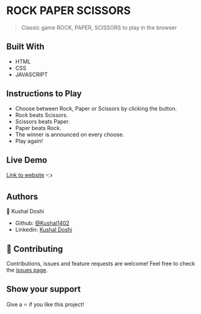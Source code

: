 # ROCK PAPER SCISSORS

> Classic game ROCK, PAPER, SCISSORS to play in the browser

## Built With

- HTML
- CSS
- JAVASCRIPT

## Instructions to Play 

- Choose between Rock, Paper or Scissors by clicking the button.
- Rock beats Scissors.
- Scissors beats Paper.
- Paper beats Rock.
- The winner is announced on every choose.
- Play again!

## Live Demo 

[Link to website](https://kushal1402.github.io/Rock-Paper-Scissors/) :point_left:

## Authors

👤 Kushal Doshi
- Github: [@Kushal1402](https://github.com/Kushal1402)
- Linkedin: [Kushal Doshi](https://www.linkedin.com/in/kushaldoshi1402)

## 🤝 Contributing

Contributions, issues and feature requests are welcome!
Feel free to check the [issues page](https://github.com/Kushal1402/Rock-Paper-Scissors/issues).

## Show your support

Give a ⭐️ if you like this project!
